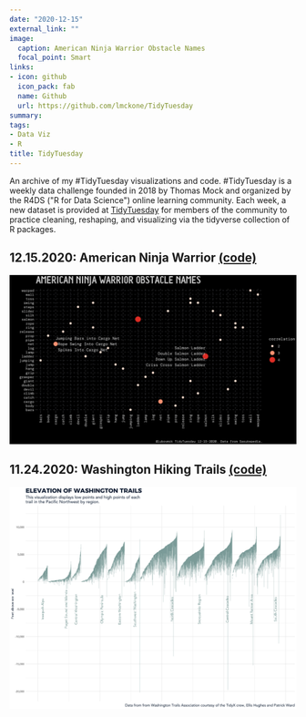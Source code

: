 ```yaml
---
date: "2020-12-15"
external_link: ""
image:
  caption: American Ninja Warrior Obstacle Names
  focal_point: Smart
links:
- icon: github
  icon_pack: fab
  name: Github
  url: https://github.com/lmckone/TidyTuesday
summary: 
tags:
- Data Viz
- R
title: TidyTuesday
---
```


An archive of my #TidyTuesday visualizations and code. #TidyTuesday is a weekly data challenge founded in 2018 by Thomas Mock and organized by the R4DS ("R for Data Science") online learning community. Each week, a new dataset is provided at [TidyTuesday](https://github.com/rfordatascience/tidytuesday) for members of the community to practice cleaning, reshaping, and visualizing via the tidyverse collection of R packages.

## 12.15.2020: American Ninja Warrior [(code)](https://github.com/lmckone/TidyTuesday/blob/master/R/ninja.R)

![](ninja.png)

## 11.24.2020: Washington Hiking Trails [(code)](https://github.com/lmckone/TidyTuesday/blob/master/R/hike.R)

![](hike.png)
